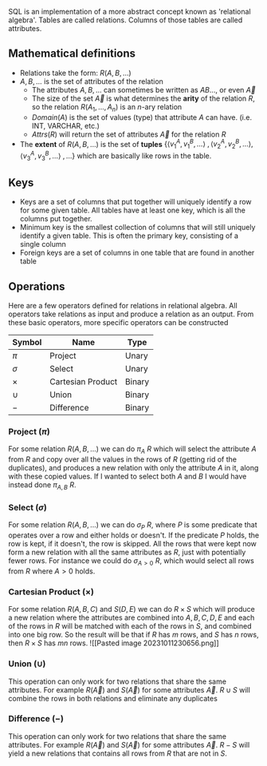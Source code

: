  SQL is an implementation of a more abstract concept known as 'relational algebra'. Tables are called relations. Columns of those tables are called attributes.

## Mathematical definitions
- Relations take the form: $R(A,B,\dots)$
- $A,B,\dots$ is the set of attributes of the relation
	- The attributes $A,B,\dots$ can sometimes be written as $AB\dots$, or even $\vec{A}$ 
	- The size of the set $\vec{A}$ is what determines the **arity** of the relation $R$, so the relation $R(A_1,\dots,A_n)$ is an $n$-ary  relation
	- $Domain(A)$ is the set of values (type) that attribute $A$ can have. (i.e. INT, VARCHAR, etc.)
	- $Attrs(R)$ will return the set of attributes $\vec{A}$ for the relation $R$
- The **extent** of $R(A,B,\dots)$ is the set of **tuples** $\{\langle v_1^A, v_1^B, \dots \rangle\ , \langle v_2^A, v_2^B, \dots \rangle , \langle v_3^A, v_3^B, \dots \rangle\ , \dots \}$  which are basically like rows in the table. 

## Keys
- Keys are a set of columns that put together will uniquely identify a row for some given table. All tables have at least one key, which is all the columns put together.
- Minimum key is the smallest collection of columns that will still uniquely identify a given table. This is often the primary key, consisting of a single column
- Foreign keys are a set of columns in one table that are found in another table

## Operations
Here are a few operators defined for relations in relational algebra. All operators take relations as input and produce a relation as an output. From these basic operators, more specific operators can be constructed

| Symbol   | Name              | Type   |
| -------- | ----------------- | ------ |
| $\pi$        | Project           | Unary  |
| $\sigma$        | Select            | Unary  |
| $\times$        | Cartesian Product | Binary |
| $\cup$        | Union             | Binary |
| $-$        | Difference        | Binary |

### Project ($\pi$)
For some relation $R(A,B,\dots)$ we can do $\pi_A \ R$ which will select the attribute $A$ from $R$ and copy over all the values in the rows of $R$ (getting rid of the duplicates), and produces a new relation with only the attribute $A$ in it, along with these copied values.
If I wanted to select both $A$ and $B$ I would have instead done $\pi_{A,B} \ R$.

### Select ($\sigma$)
For some relation $R(A,B,\dots)$ we can do $\sigma_P \ R$, where $P$ is some predicate that operates over a row and either holds or doesn't. If the predicate $P$ holds, the row is kept, if it doesn't, the row is skipped. All the rows that were kept now form a new relation with all the same attributes as $R$, just with potentially fewer rows.
For instance we could do $\sigma_{A>0} \ R$, which would select all rows from $R$ where $A>0$ holds.

### Cartesian Product ($\times$)
For some relation $R(A,B,C)$ and $S(D,E)$ we can do $R \times S$ which will produce a new relation where the attributes are combined into $A,B,C,D,E$ and each of the rows in $R$ will be matched with each of the rows in $S$, and combined into one big row. So the result will be that if $R$ has $m$ rows, and $S$ has $n$ rows, then $R \times S$ has $mn$ rows.
![[Pasted image 20231011230656.png]]

### Union ($\cup$)
This operation can only work for two relations that share the same attributes. For example $R(\vec{A})$ and $S(\vec{A})$ for some attributes $\vec{A}$. $R \cup S$ will combine the rows in both relations and eliminate any duplicates

### Difference ($-$)
This operation can only work for two relations that share the same attributes. For example $R(\vec{A})$ and $S(\vec{A})$ for some attributes $\vec{A}$. $R-S$ will yield a new relations that contains all rows from $R$ that are not in $S$.